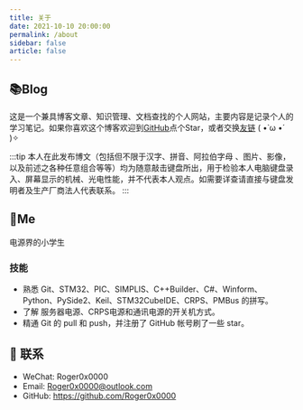 ```yaml
---
title: 关于
date: 2021-10-10 20:00:00
permalink: /about
sidebar: false
article: false
---
```





## 📚Blog
这是一个兼具博客文章、知识管理、文档查找的个人网站，主要内容是记录个人的学习笔记。如果你喜欢这个博客欢迎到[GitHub](https://github.com/Roger0x0000/blog)点个Star，或者交换[友链](/friends/) ( •̀ ω •́ )✧

:::tip
本人在此发布博文（包括但不限于汉字、拼音、阿拉伯字母 、图片、影像，以及前述之各种任意组合等等）均为随意敲击键盘所出，用于检验本人电脑键盘录入、屏幕显示的机械、光电性能，并不代表本人观点。如需要详查请直接与键盘发明者及生产厂商法人代表联系。
:::






## 🐼Me
电源界的小学生

### 技能
* 熟悉 Git、STM32、PIC、SIMPLIS、C++Builder、C#、Winform、Python、PySide2、Keil、STM32CubeIDE、CRPS、PMBus 的拼写。
* 了解 服务器电源、CRPS电源和通讯电源的开关机方式。
* 精通 Git 的 pull 和 push，并注册了 GitHub 帐号刷了一些 star。



## :email: 联系

- WeChat: Roger0x0000
- Email:  <a href="mailto:Roger0x0000@outlook.com">Roger0x0000@outlook.com</a>
- GitHub: <https://github.com/Roger0x0000>




